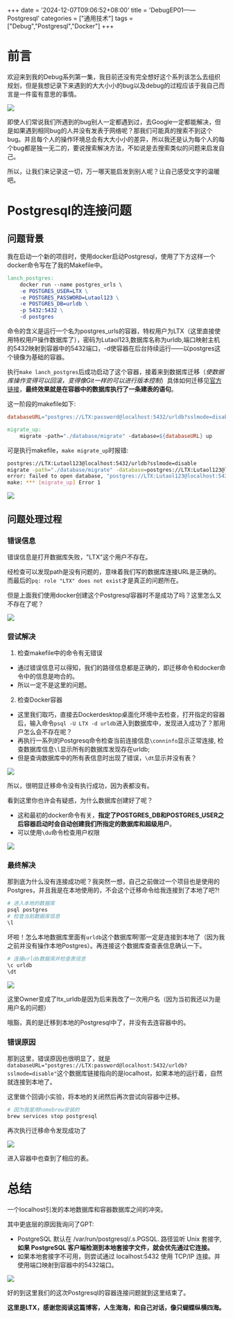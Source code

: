 +++
date = '2024-12-07T09:06:52+08:00'
title = 'DebugEP01——Postgresql'
categories = ["通用技术"]
tags = ["Debug","Postgresql","Docker"]
+++

# 前言

欢迎来到我的Debug系列第一集，我目前还没有完全想好这个系列该怎么去组织规划，但是我想记录下来遇到的大大小小的bug以及debug的过程应该于我自己而言是一件蛮有意思的事情。

![](/img/ys/晚上好兄弟们.jpg)

即使人们常说我们所遇到的bug别人一定都遇到过，去Google一定都能解决，但是如果遇到相同bug的人并没有发表于网络呢？那我们可能真的搜索不到这个bug。并且每个人的操作环境总会有大大小小的差异，所以我还是认为每个人的每个bug都是独一无二的，要说搜索解决方法，不如说是去搜索类似的问题来启发自己。

所以，让我们来记录这一切，万一哪天能启发到别人呢？让自己感受文字的温暖吧。

# Postgresql的连接问题

## 问题背景

我在启动一个新的项目时，使用docker启动Postgresql，使用了下方这样一个docker命令写在了我的Makefile中。

```makefile
lanch_postgres:
	docker run --name postgres_urls \
	-e POSTGRES_USER=LTX \
	-e POSTGRES_PASSWORD=Lutaol123 \
	-e POSTGRES_DB=urldb \
	-p 5432:5432 \
	-d postgres
```

命令的含义是运行一个名为postgres_urls的容器，特权用户为LTX（这里直接使用特权用户操作数据库了），密码为Lutaol123,数据库名称为urldb,端口映射主机的5432映射到容器中的5432端口，-d使容器在后台持续运行——以postgres这个镜像为基础的容器。

执行`make lanch_postgres`后成功启动了这个容器，接着来到数据库迁移（*使数据库操作变得可以回滚，变得像Git一样的可以进行版本控制*）具体如何迁移见[官方链接](https://github.com/golang-migrate/migrate/tree/master/database/postgres)，**最终效果就是在容器中的数据库执行了一条建表的语句**。

这一阶段的makefile如下:

```makefile
databaseURL="postgres://LTX:password@localhost:5432/urldb?sslmode=disable"

migrate_up:
	migrate -path="./database/migrate" -database=${databaseURL} up
```

可是执行makefile，`make migrate_up`时报错:

```bash
postgres://LTX:Lutaol123@localhost:5432/urldb?sslmode=disable
migrate -path="./database/migrate" -database=postgres://LTX:Lutaol123@localhost:5432/urldb?sslmode=disable up
error: failed to open database, "postgres://LTX:Lutaol123@localhost:5432/urldb?sslmode=disable": pq: role "LTX" does not exist
make: *** [migrate_up] Error 1
```

![](/img/ys/药水挥拳.webp)

## 问题处理过程

### 错误信息

错误信息是打开数据库失败，"LTX"这个用户不存在。

经检查可以发现path是没有问题的，意味着我们写的数据库连接URL是正确的。而最后的`pq: role "LTX" does not exist`才是真正的问题所在。

但是上面我们使用docker创建这个Postgresql容器时不是成功了吗？这里怎么又不存在了呢？

![](/img/shu/开枪.webp)

### 尝试解决

1. 检查makefile中的命令有无错误

* 通过错误信息可以得知，我们的路径信息都是正确的，即迁移命令和docker命令中的信息是吻合的。
* 所以一定不是这里的问题。

2. 检查Docker容器

* 这里我们取巧，直接去Dockerdesktop桌面化环境中去检查，打开指定的容器后，输入命令`psql -U LTX -d urldb`进入到数据库中，发现进入成功了？那用户怎么会不存在呢？
* 再执行一系列的Postgresq命令检查当前连接信息`\conninfo`显示正常连接, 检查数据库信息`\l`显示所有的数据库发现存在urldb;
* 但是查询数据库中的所有表信息时出现了错误，`\dt`显示并没有表？

![](/img/debug/pq1.png)

所以，很明显迁移命令没有执行成功，因为表都没有。

看到这里你也许会有疑惑，为什么数据库创建好了呢？

* 这和最初的docker命令有关，**指定了POSTGRES_DB和POSTGRES_USER之后容器启动时会自动创建我们所指定的数据库和超级用户**。
* 可以使用`\du`命令检查用户权限

![](/img/debug/pq2.png)

### 最终解决

那到底为什么没有连接成功呢？我突然一想，自己之前做过一个项目也是使用的Postgres，并且我是在本地使用的，不会这个迁移命令给我连接到了本地了吧?!

```bash
# 进入本地的数据库
psql postgres
# 检查当前数据库信息
\l
```

坏啦！怎么本地数据库里面有`urldb`这个数据库啊!那一定是连接到本地了（因为我之前并没有操作本地Postgres）。再连接这个数据库查查表信息确认一下。

```bash
# 连接urldb数据库并检查表信息
\c urldb
\dt
```

![](/img/debug/pq3.png)

这里Owner变成了ltx_urldb是因为后来我改了一次用户名（因为当初我还以为是用户名的问题）

哦豁，真的是迁移到本地的Postgresql中了，并没有去连容器中的。

### 错误原因

那到这里，错误原因也很明显了，就是`databaseURL="postgres://LTX:password@localhost:5432/urldb?sslmode=disable"`这个数据库链接指向的是localhost，如果本地的运行着，自然就连接到本地了。

这里做个回调小实验，将本地的关闭然后再次尝试向容器中迁移。

```bash
# 因为我是用homebrew安装的
brew services stop postgresql
```

再次执行迁移命令发现成功了

![](/img/debug/pq4.png)

进入容器中也查到了相应的表。

# 总结

一个localhost引发的本地数据库和容器数据库之间的冲突。

其中更底层的原因我询问了GPT:

* PostgreSQL 默认在 /var/run/postgresql/.s.PGSQL.<port> 路径监听 Unix 套接字,**如果 PostgreSQL 客户端检测到本地套接字文件，就会优先通过它连接。**
* 如果本地套接字不可用，则尝试通过 localhost:5432 使用 TCP/IP 连接。并使用端口映射到容器中的5432端口。

![](/img/debug/pq5.png)

好的到这里我们的这次Postgresql的容器连接问题就到这里结束了。

**这里是LTX，感谢您阅读这篇博客，人生海海，和自己对话，像只蝴蝶纵横四海。**